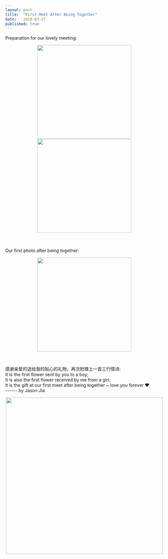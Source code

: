 ```yaml
---
layout: post
title:  "First Meet After Being Together"
date:   2020-03-27
published: true
---
```


Preparation for our lovely meeting:
<center class="half">
  <img src="../../../images/2020-03-27/IMG_5076.jpeg" height="300"/><img src="../../../images/2020-03-27/WechatIMG17985.jpeg" height="300"/>
</center>

<br/><br/>
Our first photo after being together:
<p align="center"><img src="../../../images/2020-03-27/IMG_5093.jpeg" width="300"/></p>

<br/>

感谢亲爱的送给我的贴心的礼物，再次附赠上一首三行情诗: <br/>
It is the first flower sent by you to a boy; <br/>
It is also the first flower received by me from a girl; <br/>
It is the gift at our first meet after being together  ~ love you forever ❤️ <br/>
------ by Jason Jia

<p align="center"><img src="../../../images/2020-03-27/WechatIMG17600.jpeg" width="500"/></p>